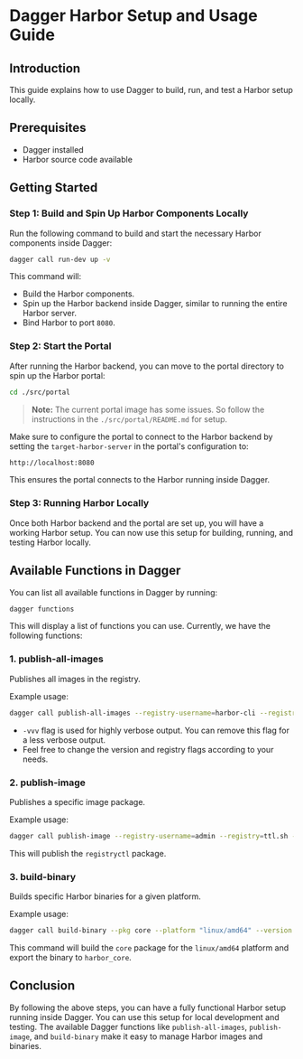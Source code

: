 # Dagger Harbor Setup and Usage Guide

## Introduction

This guide explains how to use Dagger to build, run, and test a Harbor setup locally.

## Prerequisites

- Dagger installed
- Harbor source code available

## Getting Started

### Step 1: Build and Spin Up Harbor Components Locally

Run the following command to build and start the necessary Harbor components inside Dagger:

```bash
dagger call run-dev up -v
```

This command will:

- Build the Harbor components.
- Spin up the Harbor backend inside Dagger, similar to running the entire Harbor server.
- Bind Harbor to port `8080`.

### Step 2: Start the Portal

After running the Harbor backend, you can move to the portal directory to spin up the Harbor portal:

```bash
cd ./src/portal
```

> **Note:** The current portal image has some issues.
So follow the instructions in the `./src/portal/README.md` for setup.

Make sure to configure the portal to connect to the Harbor backend by setting the `target-harbor-server` in the portal's configuration to:

```bash
http://localhost:8080
```

This ensures the portal connects to the Harbor running inside Dagger.

### Step 3: Running Harbor Locally

Once both Harbor backend and the portal are set up, you will have a working Harbor setup. You can now use this setup for building, running, and testing Harbor locally.

## Available Functions in Dagger

You can list all available functions in Dagger by running:

```bash
dagger functions
```

This will display a list of functions you can use. Currently, we have the following functions:

### 1. **publish-all-images**

Publishes all images in the registry.

Example usage:

```bash
dagger call publish-all-images --registry-username=harbor-cli --registry=demo.goharbor.io --registry-password=env:REGPASS --image-tags v3.0.0 --version v3.0.0 -vvv
```

- `-vvv` flag is used for highly verbose output. You can remove this flag for a less verbose output.
- Feel free to change the version and registry flags according to your needs.

### 2. **publish-image**

Publishes a specific image package.

Example usage:

```bash
dagger call publish-image --registry-username=admin --registry=ttl.sh --registry-password=env:REGPASS --image-tags v3.2.2 --version v3.0 --pkg registryctl -vvv -i
```

This will publish the `registryctl` package.

### 3. **build-binary**

Builds specific Harbor binaries for a given platform.

Example usage:

```bash
dagger call build-binary --pkg core --platform "linux/amd64" --version v2.12.2 export --path=harbor_core
```

This command will build the `core` package for the `linux/amd64` platform and export the binary to `harbor_core`.

## Conclusion

By following the above steps, you can have a fully functional Harbor setup running inside Dagger. You can use this setup for local development and testing. The available Dagger functions like `publish-all-images`, `publish-image`, and `build-binary` make it easy to manage Harbor images and binaries.
